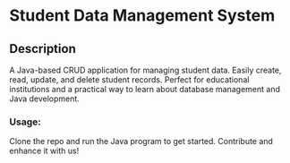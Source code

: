 # Student Data Management System

## Description
A Java-based CRUD application for managing student data. Easily create, read, update, and delete student records. Perfect for educational institutions and a practical way to learn about database management and Java development.

### Usage:
Clone the repo and run the Java program to get started. Contribute and enhance it with us!
